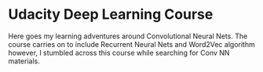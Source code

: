 # Udacity Deep Learning Course
Here goes my learning adventures around Convolutional Neural Nets. The course carries on to include Recurrent Neural Nets and Word2Vec algorithm however, I stumbled across this course while searching for Conv NN materials.
